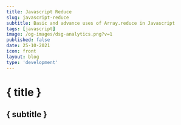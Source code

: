 ```yaml
---
title: Javascript Reduce
slug: javascript-reduce
subtitle: Basic and advance uses of Array.reduce in Javascript
tags: [javascript]
image: /og-images/dsg-analytics.png?v=1
published: false
date: 25-10-2021
icon: front
layout: blog
type: 'development'
---
```


# { title }

## { subtitle }
